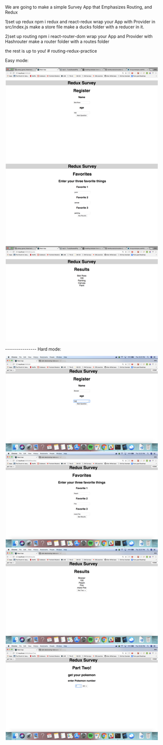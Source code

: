 We are going to make a simple Survey App that Emphasizes Routing, and Redux

1)set up redux
npm i redux and react-redux
wrap your App with Provider in src/index.js
make a store file
make a ducks folder with a reducer in it.

2)set up routing
npm i react-router-dom
wrap your App and Provider with Hashrouter
make a router folder with a routes folder

the rest is up to you! # routing-redux-practice


Easy mode:
<p align="center">
  <img src="./src/assets/images/pic1.png" width="500"/>
  <img src="./src/assets/images/pic2.png" width="500"/>
  <img src="./src/assets/images/pic3.png" width="500"/>
</p>
----------------
Hard mode:
<p align="center">
  <img src="./src/assets/images/pic1-1.png" width="500"/>
  <img src="./src/assets/images/pic2-2.png" width="500"/>
  <img src="./src/assets/images/pic3-3.png" width="500"/>
  <img src="./src/assets/images/pic4-4.png" width="500"/>
</p>

